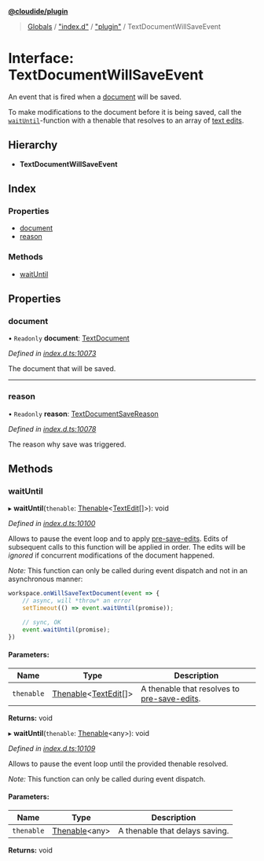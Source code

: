 **[@cloudide/plugin](../README.md)**

> [Globals](../README.md) / ["index.d"](../modules/_index_d_.md) / ["plugin"](../modules/_index_d_._plugin_.md) / TextDocumentWillSaveEvent

# Interface: TextDocumentWillSaveEvent

An event that is fired when a [document](#TextDocument) will be saved.

To make modifications to the document before it is being saved, call the
[`waitUntil`](#TextDocumentWillSaveEvent.waitUntil)-function with a thenable
that resolves to an array of [text edits](#TextEdit).

## Hierarchy

* **TextDocumentWillSaveEvent**

## Index

### Properties

* [document](_index_d_._plugin_.textdocumentwillsaveevent.md#document)
* [reason](_index_d_._plugin_.textdocumentwillsaveevent.md#reason)

### Methods

* [waitUntil](_index_d_._plugin_.textdocumentwillsaveevent.md#waituntil)

## Properties

### document

• `Readonly` **document**: [TextDocument](_index_d_._plugin_.textdocument.md)

*Defined in [index.d.ts:10073](https://github.com/shuyaqian/cloudide-plugin-api/blob/6d83fa1/index.d.ts#L10073)*

The document that will be saved.

___

### reason

• `Readonly` **reason**: [TextDocumentSaveReason](../enums/_index_d_._plugin_.textdocumentsavereason.md)

*Defined in [index.d.ts:10078](https://github.com/shuyaqian/cloudide-plugin-api/blob/6d83fa1/index.d.ts#L10078)*

The reason why save was triggered.

## Methods

### waitUntil

▸ **waitUntil**(`thenable`: [Thenable](_index_d_.thenable.md)\<[TextEdit](../classes/_index_d_._plugin_.textedit.md)[]>): void

*Defined in [index.d.ts:10100](https://github.com/shuyaqian/cloudide-plugin-api/blob/6d83fa1/index.d.ts#L10100)*

Allows to pause the event loop and to apply [pre-save-edits](#TextEdit).
Edits of subsequent calls to this function will be applied in order. The
edits will be *ignored* if concurrent modifications of the document happened.

*Note:* This function can only be called during event dispatch and not
in an asynchronous manner:

```ts
workspace.onWillSaveTextDocument(event => {
	// async, will *throw* an error
	setTimeout(() => event.waitUntil(promise));

	// sync, OK
	event.waitUntil(promise);
})
```

#### Parameters:

Name | Type | Description |
------ | ------ | ------ |
`thenable` | [Thenable](_index_d_.thenable.md)\<[TextEdit](../classes/_index_d_._plugin_.textedit.md)[]> | A thenable that resolves to [pre-save-edits](#TextEdit).  |

**Returns:** void

▸ **waitUntil**(`thenable`: [Thenable](_index_d_.thenable.md)\<any>): void

*Defined in [index.d.ts:10109](https://github.com/shuyaqian/cloudide-plugin-api/blob/6d83fa1/index.d.ts#L10109)*

Allows to pause the event loop until the provided thenable resolved.

*Note:* This function can only be called during event dispatch.

#### Parameters:

Name | Type | Description |
------ | ------ | ------ |
`thenable` | [Thenable](_index_d_.thenable.md)\<any> | A thenable that delays saving.  |

**Returns:** void
